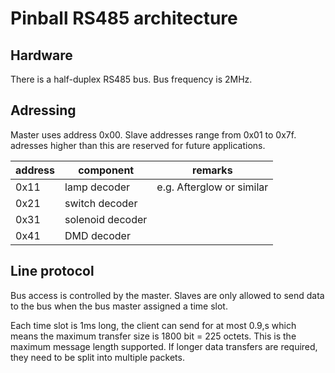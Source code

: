 # Pinball RS485 architecture

## Hardware

There is a half-duplex RS485 bus. Bus frequency is 2MHz. 

## Adressing

Master uses address 0x00.
Slave addresses range from 0x01 to 0x7f. adresses higher than this are reserved for future applications.

|address|component|remarks|
|---|---|---|
|0x11|lamp decoder|e.g. Afterglow or similar|
|0x21|switch decoder||
|0x31|solenoid decoder||
|0x41|DMD decoder||

## Line protocol

Bus access is controlled by the master. 
Slaves are only allowed to send data to the bus when the bus master assigned a time slot. 

Each time slot is 1ms long, the client can send for at most 0.9,s which means the maximum transfer size is 1800 bit = 225 octets.
This is the maximum message length supported. If longer data transfers are required, they need to be split into multiple packets.



